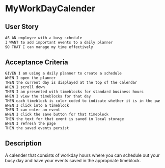 # MyWorkDayCalender

## User Story

```md
AS AN employee with a busy schedule
I WANT to add important events to a daily planner
SO THAT I can manage my time effectively
```
## Acceptance Criteria

```md
GIVEN I am using a daily planner to create a schedule
WHEN I open the planner
THEN the current day is displayed at the top of the calendar
WHEN I scroll down
THEN I am presented with timeblocks for standard business hours
WHEN I view the timeblocks for that day
THEN each timeblock is color coded to indicate whether it is in the past, present, or future
WHEN I click into a timeblock
THEN I can enter an event
WHEN I click the save button for that timeblock
THEN the text for that event is saved in local storage
WHEN I refresh the page
THEN the saved events persist
```
## Description 
A calender that consists of workday hours where you can schedule out your busy day and have your events saved in the appropriate timeblock.

